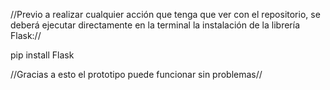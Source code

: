 //Previo a realizar cualquier acción que tenga que ver con el repositorio, se deberá ejecutar directamente en la terminal la instalación de la librería Flask://

pip install Flask

//Gracias a esto el prototipo puede funcionar sin problemas//
